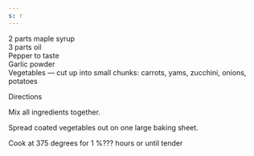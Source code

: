 ```yaml
---
s: r
---
```


2 parts maple syrup  
3 parts oil  
Pepper to taste  
Garlic powder  
Vegetables — cut up into small chunks: carrots, yams, zucchini, onions, potatoes 

Directions 

Mix all ingredients together. 

Spread coated vegetables out on one large baking sheet. 

Cook at 375 degrees for 1 %??? hours or until tender 
